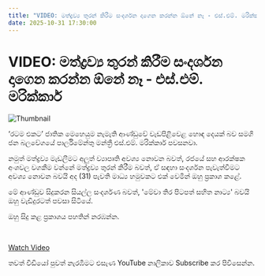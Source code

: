 ```yaml
---
title: "VIDEO: මත්ද්‍රව්‍ය තුරන් කිරීම සංදර්ශන දාගෙන කරන්න ඕනේ නෑ - එස්.එම්. මරික්කාර්"
date: 2025-10-31 17:30:00
---
```


# VIDEO: මත්ද්‍රව්‍ය තුරන් කිරීම සංදර්ශන දාගෙන කරන්න ඕනේ නෑ - එස්.එම්. මරික්කාර්

![Thumbnail](https://helakuru.sgp1.cdn.digitaloceanspaces.com/esana/images/lib/sm-marikkar-new-media.jpg)

‘රටම එකට’ ජාතික මෙහෙයුම නැමැති ආණ්ඩුවේ වැඩපිළිවෙළ හොඳ දෙයක් බව සමගි ජන බලවේගයේ පාර්ලිමේන්තු මන්ත්‍රී එස්.එම්. මරික්කාර් පවසනවා.

නමුත් මත්ද්‍රව්‍ය මැඩලීමට අලුත් ව්‍යාපෘති අවශ්‍ය නොවන බවත්, රජයේ සහ ආරක්ෂක අංශවල වගකීම වන්නේ මත්ද්‍රව්‍ය තුරන් කිරීම බවත්, ඒ සඳහා සංදර්ශන පැවැත්වීමට අවශ්‍ය නොවන බවයි අද (31) පැවති මාධ්‍ය හමුවකට එක් වෙමින් ඔහු ප්‍රකාශ කළේ.

‍මේ ආණ්ඩුව සිදුකරන සියල්ල සංදර්ශණ බවත්, 'මේවා තිර පිටපත් සහිත නාට්‍ය' බවයි ඔහු වැඩිදුරටත් පවසා සිටි‍යේ.

ඔහු සිදු කළ ප්‍රකාශය පහතින් නරඹන්න.

 

[Watch Video](https://youtube.com/embed/ipCkmsINVFc)

තවත් වීඩියෝ පුවත් නැරඹීමට එසැණ YouTube නාලිකාව Subscribe කර පිවිසෙන්න.

